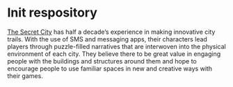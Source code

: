 # Init respository

[The Secret City](https://thesecret.city) has half a decade’s experience in making innovative city trails. With the use of SMS and messaging apps, their characters lead players through puzzle-filled narratives that are interwoven into the physical environment of each city. They believe there to be great value in engaging people with the buildings and structures around them and hope to encourage people to use familiar spaces in new and creative ways with their games.
